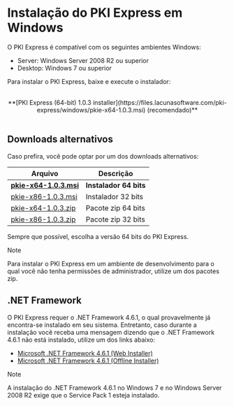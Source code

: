 ﻿# Instalação do PKI Express em Windows

O PKI Express é compatível com os seguintes ambientes Windows:

* Server: Windows Server 2008 R2 ou superior
* Desktop: Windows 7 ou superior

Para instalar o PKI Express, baixe e execute o instalador:

<br />
<center>
**[PKI Express (64-bit) 1.0.3 installer](https://files.lacunasoftware.com/pki-express/windows/pkie-x64-1.0.3.msi) (recomendado)**
</center>
<br />

## Downloads alternativos

Caso prefira, você pode optar por um dos downloads alternativos:

Arquivo                                                                                           | Descrição
------------------------------------------------------------------------------------------------- | ------------------
**[pkie-x64-1.0.3.msi](https://files.lacunasoftware.com/pki-express/windows/pkie-x64-1.0.3.msi)** | **Instalador 64 bits**
[pkie-x86-1.0.3.msi](https://files.lacunasoftware.com/pki-express/windows/pkie-x86-1.0.3.msi)     | Instalador 32 bits
[pkie-x64-1.0.3.zip](https://files.lacunasoftware.com/pki-express/windows/pkie-x64-1.0.3.zip)     | Pacote zip 64 bits
[pkie-x86-1.0.3.zip](https://files.lacunasoftware.com/pki-express/windows/pkie-x86-1.0.3.zip)     | Pacote zip 32 bits

Sempre que possível, escolha a versão 64 bits do PKI Express.

> [!NOTE]
> Para instalar o PKI Express em um ambiente de desenvolvimento para o qual você não tenha permissões de administrador,
> utilize um dos pacotes zip.

## .NET Framework

O PKI Express requer o .NET Framework 4.6.1, o qual provavelmente já encontra-se instalado em seu sistema. Entretanto,
caso durante a instalação você receba uma mensagem dizendo que o .NET Framework 4.6.1 não está instalado, utilize
um dos links abaixo:

* [Microsoft .NET Framework 4.6.1 (Web Installer)](https://www.microsoft.com/en-us/download/details.aspx?id=49981)
* [Microsoft .NET Framework 4.6.1 (Offline Installer)](https://www.microsoft.com/en-us/download/details.aspx?id=49982)

> [!NOTE]
> A instalação do .NET Framework 4.6.1 no Windows 7 e no Windows Server 2008 R2 exige que o Service Pack 1
> esteja instalado.
